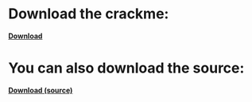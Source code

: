 # Download the crackme:

[**Download**](https://github.com/Bxtumation/bxtumations-crackme/raw/main/bxtumations_crackme.exe)

# You can also download the source:

[**Download (source)**](https://github.com/Bxtumation/bxtumations-crackme/raw/main/src/sourcecode.cpp)
